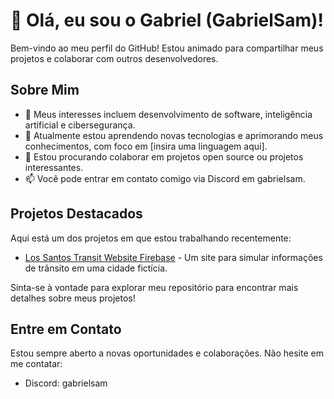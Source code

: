 # 👋 Olá, eu sou o Gabriel (GabrielSam)!

Bem-vindo ao meu perfil do GitHub! Estou animado para compartilhar meus projetos e colaborar com outros desenvolvedores.

## Sobre Mim

- 👀 Meus interesses incluem desenvolvimento de software, inteligência artificial e cibersegurança.
- 🌱 Atualmente estou aprendendo novas tecnologias e aprimorando meus conhecimentos, com foco em [insira uma linguagem aqui].
- 💞️ Estou procurando colaborar em projetos open source ou projetos interessantes.
- 📫 Você pode entrar em contato comigo via Discord em gabrielsam.

## Projetos Destacados

Aqui está um dos projetos em que estou trabalhando recentemente:

- [Los Santos Transit Website Firebase](https://github.com/GabrielSam23/Los-Santos-Transit-Website-Firebase) - Um site para simular informações de trânsito em uma cidade fictícia.

Sinta-se à vontade para explorar meu repositório para encontrar mais detalhes sobre meus projetos!

## Entre em Contato

Estou sempre aberto a novas oportunidades e colaborações. Não hesite em me contatar:

- Discord: gabrielsam
